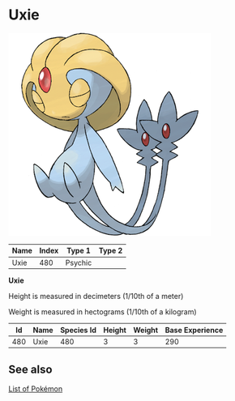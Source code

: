 # Uxie


![Uxie](images/480.png)

| **Name** | **Index** | **Type 1** | **Type 2** |
|----|----|----|----|
| Uxie | 480 | Psychic  |  |

**Uxie** 


Height is measured in decimeters (1/10th of a meter)

Weight is measured in hectograms (1/10th of a kilogram)

| **Id** | **Name** | **Species Id** | **Height** | **Weight** | **Base Experience** |
|--------|----------|----------------|------------|------------|---------------------|
| 480 | Uxie | 480 | 3 | 3 | 290 |


## See also

[List of Pokémon](../pokemon.md)
